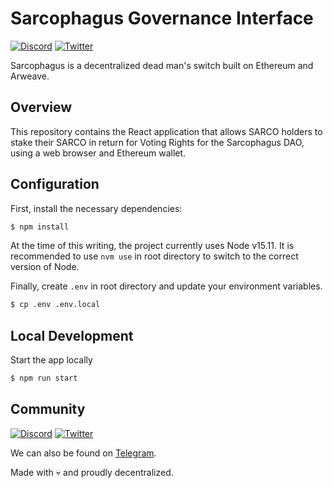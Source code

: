 # Sarcophagus Governance Interface

[![Discord](https://img.shields.io/discord/753398645507883099?color=768AD4&label=discord)](https://discord.com/channels/753398645507883099/)
[![Twitter](https://img.shields.io/twitter/follow/sarcophagusio?style=social)](https://twitter.com/sarcophagusio)

Sarcophagus is a decentralized dead man's switch built on Ethereum and Arweave.

## Overview

This repository contains the React application that allows SARCO holders to stake their SARCO in return for Voting Rights for the Sarcophagus DAO, using a web browser and Ethereum wallet.

## Configuration

First, install the necessary dependencies:

```sh
$ npm install
```

At the time of this writing, the project currently uses Node v15.11. It is recommended to use `nvm use` in root directory to switch to the correct version of Node.

Finally, create `.env` in root directory and update your environment variables.

```sh
$ cp .env .env.local
```

## Local Development

Start the app locally

```sh
$ npm run start
```

## Community
[![Discord](https://img.shields.io/discord/753398645507883099?color=768AD4&label=discord)](https://discord.com/channels/753398645507883099/)
[![Twitter](https://img.shields.io/twitter/follow/sarcophagusio?style=social)](https://twitter.com/sarcophagusio)

We can also be found on [Telegram](https://t.me/sarcophagusio).

Made with :skull: and proudly decentralized.
